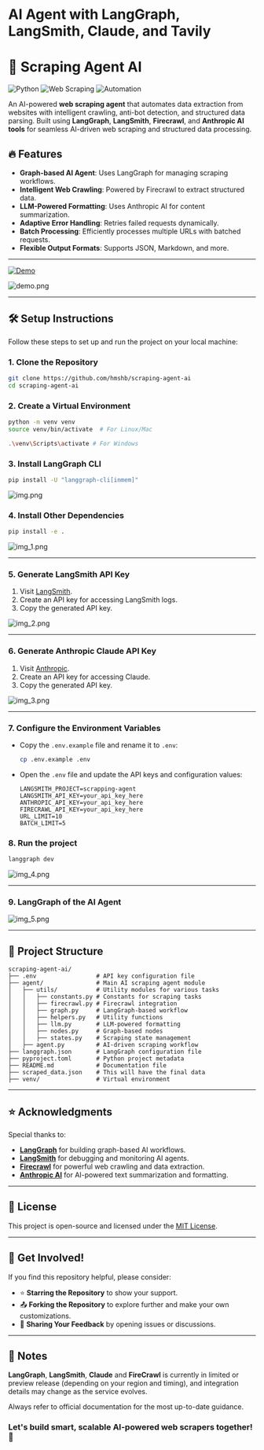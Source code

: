 # AI Agent with LangGraph, LangSmith, Claude, and Tavily

# 🚀 Scraping Agent AI

![Python](https://img.shields.io/badge/Python-3.8%2B-blue) ![Web Scraping](https://img.shields.io/badge/Web%20Scraping-AI-red) ![Automation](https://img.shields.io/badge/Automation-Smart-green)

An AI-powered **web scraping agent** that automates data extraction from websites with intelligent crawling, anti-bot detection, and structured data parsing. Built using **LangGraph**, **LangSmith**, **Firecrawl**, and **Anthropic AI tools** for seamless AI-driven web scraping and structured data processing.

## 🔥 Features
- **Graph-based AI Agent**: Uses LangGraph for managing scraping workflows.
- **Intelligent Web Crawling**: Powered by Firecrawl to extract structured data.
- **LLM-Powered Formatting**: Uses Anthropic AI for content summarization.
- **Adaptive Error Handling**: Retries failed requests dynamically.
- **Batch Processing**: Efficiently processes multiple URLs with batched requests.
- **Flexible Output Formats**: Supports JSON, Markdown, and more.

---

[![Demo](https://img.shields.io/badge/Demo-Live-blue?style=for-the-badge)](demo.gif)

![demo.png](demo.png)

---

## 🛠️ Setup Instructions

Follow these steps to set up and run the project on your local machine:

### 1. Clone the Repository
```bash
git clone https://github.com/hmshb/scraping-agent-ai
cd scraping-agent-ai
```

### 2. Create a Virtual Environment
```bash
python -m venv venv
source venv/bin/activate  # For Linux/Mac

.\venv\Scripts\activate # For Windows
```

### 3. Install LangGraph CLI
```bash
pip install -U "langgraph-cli[inmem]"
```

![img.png](img.png)

### 4. Install Other Dependencies
```bash
pip install -e .
```

![img_1.png](img_1.png)

---

### 5. Generate LangSmith API Key
1. Visit [LangSmith](https://smith.langchain.com/settings).
2. Create an API key for accessing LangSmith logs.
3. Copy the generated API key.

![img_2.png](img_2.png)

---

### 6. Generate Anthropic Claude API Key
1. Visit [Anthropic](https://console.anthropic.com/settings/keys).
2. Create an API key for accessing Claude.
3. Copy the generated API key.

![img_3.png](img_3.png)

---

### 7. Configure the Environment Variables
 - Copy the `.env.example` file and rename it to `.env`:
   ```bash
   cp .env.example .env
   ```
 - Open the `.env` file and update the API keys and configuration values:
   ```
   LANGSMITH_PROJECT=scrapping-agent
   LANGSMITH_API_KEY=your_api_key_here
   ANTHROPIC_API_KEY=your_api_key_here
   FIRECRAWL_API_KEY=your_api_key_here
   URL_LIMIT=10
   BATCH_LIMIT=5
   ```

### 8. Run the project
```bash
langgraph dev
```

![img_4.png](img_4.png)

---

### 9. LangGraph of the AI Agent

![img_5.png](img_5.png)

---

## 📂 Project Structure
```
scraping-agent-ai/
├── .env                 # API key configuration file
├── agent/               # Main AI scraping agent module
│   ├── utils/           # Utility modules for various tasks
│   │   ├── constants.py # Constants for scraping tasks
│   │   ├── firecrawl.py # Firecrawl integration
│   │   ├── graph.py     # LangGraph-based workflow
│   │   ├── helpers.py   # Utility functions
│   │   ├── llm.py       # LLM-powered formatting
│   │   ├── nodes.py     # Graph-based nodes
│   │   ├── states.py    # Scraping state management
│   ├── agent.py         # AI-driven scraping workflow
├── langgraph.json       # LangGraph configuration file
├── pyproject.toml       # Python project metadata
├── README.md            # Documentation file
├── scraped_data.json    # This will have the final data
├── venv/                # Virtual environment
```

---

## ⭐ Acknowledgments

Special thanks to:

- **[LangGraph](https://langchain-ai.github.io/langgraph/)** for building graph-based AI workflows.
- **[LangSmith](https://www.langchain.com/langsmith)** for debugging and monitoring AI agents.
- **[Firecrawl](https://firecrawl.com/)** for powerful web crawling and data extraction.
- **[Anthropic AI](https://www.anthropic.com/claude)** for AI-powered text summarization and formatting.

---

## 📜 License

This project is open-source and licensed under the [MIT License](LICENSE).

---

## 📢 Get Involved!

If you find this repository helpful, please consider:

- ⭐ **Starring the Repository** to show your support.
- 📤 **Forking the Repository** to explore further and make your own customizations.
- 💬 **Sharing Your Feedback** by opening issues or discussions.

---

## 📝 Notes

**LangGraph**, **LangSmith**, **Claude** and **FireCrawl** is currently in limited or preview release (depending on your region and timing), and integration details may change as the service evolves. 
 
Always refer to official documentation for the most up-to-date guidance.

### Let's build smart, scalable AI-powered web scrapers together! 🚀